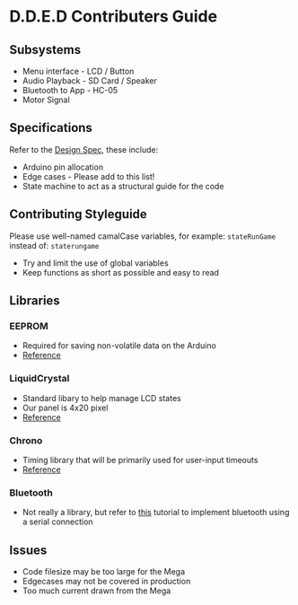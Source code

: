 # D.D.E.D Contributers Guide
## Subsystems
* Menu interface - LCD / Button
* Audio Playback - SD Card / Speaker 
* Bluetooth to App - HC-05
* Motor Signal
## Specifications
Refer to the [Design Spec](https://github.com/Tauheed-Elahee/Drinking-Machine-Arduino-Code/tree/master/Design%20Spec), these include:
* Arduino pin allocation
* Edge cases - Please add to this list!
* State machine to act as a structural guide for the code
## Contributing Styleguide
Please use well-named camalCase variables, for example:
`stateRunGame` instead of: `staterungame`
* Try and limit the use of global variables
* Keep functions as short as possible and easy to read
## Libraries
### EEPROM
* Required for saving non-volatile data on the Arduino
* [Reference](https://www.arduino.cc/en/Reference/EEPROM)
### LiquidCrystal
* Standard libary to help manage LCD states
* Our panel is 4x20 pixel
* [Reference](https://www.arduino.cc/en/Reference/LiquidCrystal)
### Chrono
* Timing library that will be primarily used for user-input timeouts
* [Reference](https://github.com/SofaPirate/Chrono)
### Bluetooth
* Not really a library, but refer to [this](https://create.arduino.cc/projecthub/mayooghgirish/arduino-bluetooth-basic-tutorial-d8b737) tutorial to implement bluetooth using a serial connection
## Issues
* Code filesize may be too large for the Mega
* Edgecases may not be covered in production
* Too much current drawn from the Mega
